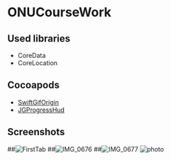 # ONUCourseWork

## Used libraries
* CoreData
* CoreLocation

## Cocoapods
* [SwiftGifOrigin](https://cocoapods.org/pods/SwiftGifOrigin)
* [JGProgressHud](https://github.com/JonasGessner/JGProgressHUD)

## Screenshots
##![FirstTab](https://user-images.githubusercontent.com/59969070/83760674-ee752980-a67d-11ea-8b09-1be329659e7e.PNG)
##![IMG_0676](https://user-images.githubusercontent.com/59969070/83760684-f339dd80-a67d-11ea-8523-ca0699305adf.PNG)
##![IMG_0677](https://user-images.githubusercontent.com/59969070/83760692-f6cd6480-a67d-11ea-951e-07234539c38a.PNG)
![photo](https://github.com/pumPkin555/ONUCourseWork/blob/master/Clima.jpg)
